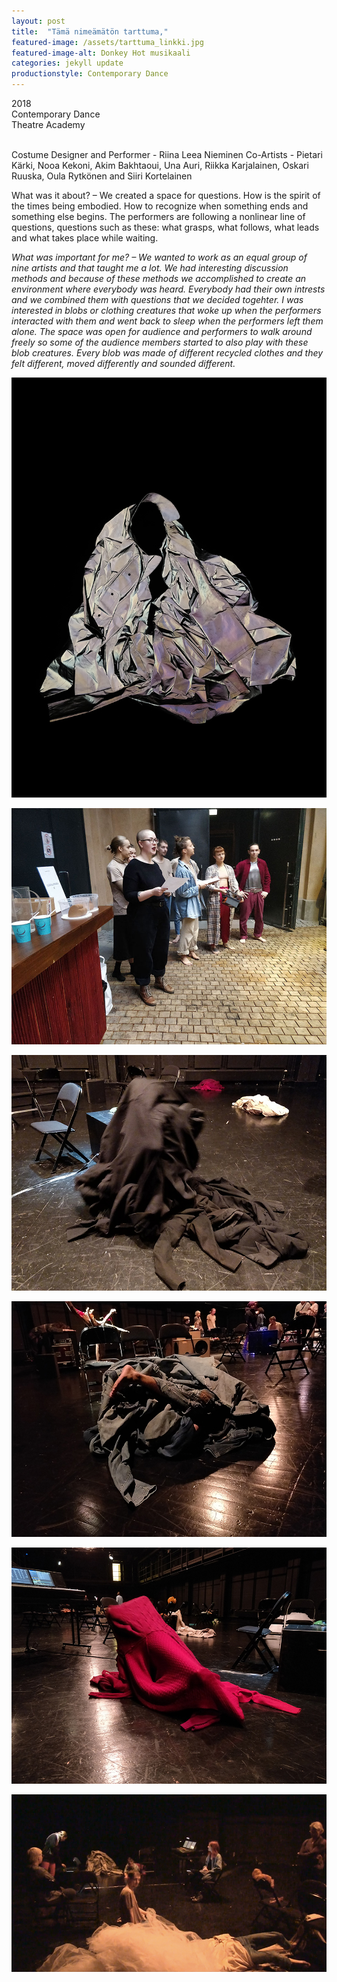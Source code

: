 ```yaml
---
layout: post
title:  "Tämä nimeämätön tarttuma,"
featured-image: /assets/tarttuma_linkki.jpg
featured-image-alt: Donkey Hot musikaali 
categories: jekyll update
productionstyle: Contemporary Dance
---
```

  2018  
  Contemporary Dance  
  Theatre Academy  
  <br/>
<p></p>
  Costume Designer and Performer - Riina Leea Nieminen  
  Co-Artists - Pietari Kärki, Nooa Kekoni, Akim Bakhtaoui, Una Auri,  
  Riikka Karjalainen, Oskari Ruuska, Oula Rytkönen and Siiri Kortelainen  
  <br/>
<p></p>  
<div class="post-text-alone">  
  What was it about? – We created a space for questions. How is the spirit of the times being embodied. How to recognize when something ends and something else begins. The performers are following a nonlinear line of questions, questions such as these: what grasps, what follows, what leads and what takes place while waiting.
<p></p> 
  <em>What was important for me? – We wanted to work as an equal group of nine artists and that taught me a lot. We had interesting discussion methods and because of these methods we accomplished to create an environment where everybody was heard. Everybody had their own intrests and we combined them with questions that we decided togehter. I was interested in blobs or clothing creatures that woke up when the performers interacted with them and went back to sleep when the performers left them alone. The space was open for audience and performers to walk around freely so some of the audience members started to also play with these blob creatures. Every blob was made of different recycled clothes and they felt different, moved differently and sounded different.</em>
<p></p> 
</div>


![alt text](/assets/projects/tarttuma1.jpg)

![alt text](/assets/projects/tarttuma2.jpg)

![alt text](/assets/projects/tarttuma3.jpg)

![alt text](/assets/projects/tarttuma4.jpg)

![alt text](/assets/projects/tarttuma5.jpg)

![alt text](/assets/projects/tarttuma6.jpg)